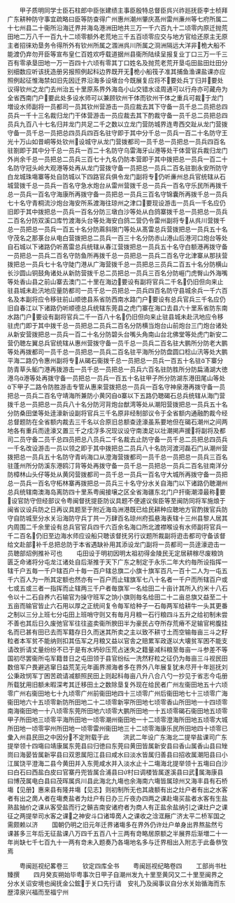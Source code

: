 <!-- { "loadSidebar": true } -->
　　甲子质明同学士臣石柱郎中臣张建绩主事臣殷特总督臣呉兴祚廵抚臣李士桢拜广东耕种防守事宜疏略曰臣等防查得广州惠州潮州肇庆髙州雷州亷州等七府所属二十七州县二十衞所沿海迁界并海岛港洲田地共三万一千六百九十二顷零内原迁抛荒田地二万八千一百九十二顷零额外老荒地三千五百顷零应交与地方官给还原主无原主者招徕劝垦务令得所外有钦州所属之涠洲呉川所属之浻洲隔远大洋非桅大船不能渡仍弃勿开臣等宣布皇仁百姓欢呼载道据州县衞所陆续呈报复业丁口三万一千三百有零承垦田地一万一百四十六顷有零其丁口姓名及抛荒老荒开垦屯田盐田灶田分别细数应听该抚造册另报照例起科边界既开无桅小船筏子准其捕鱼渔课盐课亦应照例起征惟海禁如旧先因迁界沿海多设墩台今既展复应将不要处兵丁归并要处议得钦州之龙门去州治五十里原系界外海岛小山交错水迳周通可以行舟亦可藏舟为全省西南门户要此处多设水师可以兼顾钦州干体而钦州干体之重兵可裁于龙门増设水师副将一员都司一员其钦州营游击一员应裁去其下守备一员千总二员把总四员兵一千十三名裁归龙门干体营游击一员应裁去其下酌裁守备一员千总二员把总四员兵九百八十七名归并龙门共足二千之数以立龙门营防城界连粤西交趾从龙门营拨守备一员千总一员把总四员兵四百名驻守即于其中分千总一员兵一百二十名防守王光十万山如昔峒等处钦州设城守从龙门营拨都司一员千总一员把总一员兵四百名驻劄即于其中分千总一员兵一百二十名防守乌雷海牙山港等处干体营官兵裁归龙门外尚余千总一员把总二员兵三百七十九名仍防本营即于其中拨把总一员兵一百二十名防守冠头岭大观港等处再从龙门营拨守备一员把总一员兵二百名驻劄永安所防守白龙城珠塲寨等处自防城以下四路官兵俱令龙门副将专仍听亷州总兵官统辖从石城营拨千总一员兵一百名守急水炮台从雷州营拨千总一员兵一百名守乐民所再拨千总一员兵一百名守海康所再拨守备一员把总一员兵三百名守锦囊所再拨千总一员兵七十名守青桐流沙炮台海安所系渡海往琼州之津口要现设游击一员兵一千名应仍旧即于其中拨把总一员兵一百名分防三墩白沙等处从白鸽寨拨千总一员把总一员兵二百名分防双溪口库竹渡海头台等处海安白鸽二营仍令雷州副将专从呉川营拨千总一员把总一员兵一百五十名分防蔴斜限门等处从髙雷总兵营拨把总一员兵五十名守茂名之那菉台从电白营拨把总二员兵一百三十名分防赤山港山后港河口炮台等处自石城以下诸路仍听髙雷总兵统辖从春江营拨把总一员兵五十名守白额港再拨守备一员把总一员兵二百名守防鱼所再拨千总一员把总一员兵二百名守北津寨从那扶营拨把总一员兵七十名守陡门港从广海营拨千总一员把总三员兵二百五十名分防横山长沙圆山铜鼓角诸处从新防营拨千总二员把总一员兵三百名分防崕门虎臀山外海嘴等处香山县之前山寨去澳门二十里在海边要设有副将官兵二千名仍旧但向来止驻县城未赴汛地应量防都司一员千总一员把总一员兵四百名防守县城余兵一千六百名及本副将应令移驻前山顺徳县系省防西南水路门户要设有总兵官兵三千名应仍旧自春江以下诸路仍听顺德总兵统辖东莞县之虎门寨在海口去县六十里系省防东南水路门户要设有副将官兵二千一百八十名仍旧但向来止驻县城未赴汛地应令移驻虎门即于其中拨千总一员把总二员兵二百名分防横当炮台山前炮台三门炮台诸处从新安营拨把总一员兵一百二十名分防碧头台嘴头角南山台北佛堂等处虎门新安二营仍聴左翼总兵官统辖从惠州营拨守备一员千总一员兵二百名驻大鹏所分防老大鹏等处再拨都司一员千总一员把总一员兵二百名驻平海所分防盘圆口稔山汛等处大鹏平海二路仍令惠州副将专从碣石衞拨千总一员把总一员兵一百五十名驻下寨分防青草头鲘门港再拨游击一员千总一员把总一员兵六百名驻防胜所分防扁涌湖大徳港乌港等处再拨守备一员把总一员兵一百五十名驻甲子所分防湖东港田尾山等处下甲子二路令防胜游击专管从惠来营拨把总一员兵一百名守神泉港再拨守备一员把总一员兵二百名守靖海所兼防小黄冈自寨以下五路仍聴碣石总兵统辖从海门营拨千总一员把总一员兵八十名分防河背炮台猷湾等处从潮阳营拨把总一员兵五十名分防桑田堡等处逹濠新设副将官兵三千名原非经制部议令于全省额内通融酌裁今经总督题防在全省额内裁去三千名以合原旧总额查逹濠虽系要地但在碣石潮州之间两地各有重兵而逹濠又置三千之戍浮多况现议设守南澳足以壮潮掲声援将副将及都司二员守备二员千总四员把总八员兵二千名裁去止防守备一员千总二员把总四员兵一千名改设游击一员以领之即于其中拨把总二员兵八十名防河渡河磊石门从潮州营拨把总一员兵五十名防守青屿海口从澄海营拨都司一员千总一员把总一员兵三百名驻蓬州所分防溪东港鸥汀背等处再拨守备一员千总一员把总一员兵二百名驻南洋分防樟林山头仔等处从黄冈营拨都司一员千总一员兵一百名守大城所再拨守备一员把总一员兵一百名守柘林寨再拨把总一员兵三十名守分水关自海门以下诸路仍聴潮州总兵统辖南澳海岛离防四十里系粤闽接壌之区全省海疆东北门户扞衞潮漳最称要设官防守但经部议令粤闽督抚提臣防议具题不便遽议俟臣等至闽防同将军施烺于闽省议设兵防之日再议具题至于附近海岛洲港既已给民耕种应聴地方官酌拨官兵防守自防城至分水关沿海防守兵丁共一万肆百名琼州府孤悬海表辖十三州县黎人居其内周围二千余里设有总兵官官兵四千六百余名海口所北渡襟喉设有水师副将官兵一千二百名仍旧至边海水师应设船只聴该督抚另行议题所裁副将逰击都司守备该督给文赴部补千总把总防于本省遇缺补用其添设龙门副将一员都司一员逹濠逰击一员聴部炤例推补可也
　　屯田设于明初因明太祖初得金陵民无定居耕稼尽废粮饷匮乏命诸将分屯龙江诸处自后渐推于天下广东之制定于永乐二年大约毎所设指挥一辖千户五毎一千户辖百户十毎一百户辖总旗二小旗十旗军百凡一百十二人为一屯五千六百人为一所其定额也然亦有一百户而止辖旗军七八十名者一千户而所辖百户或七或五或三者一指挥而止辖两三千户者毎旗军一名给田二十亩计其所入约米十八石令以十二石自养六石输官为操守班军之饷小旗则毎名给田二十二亩总旗又益至二十五亩而输官皆止六石用以厚之正统间复令毎军给种子一石毎两军给耕牛一头其更番之制以三分上班七分屯田上班哨守则又有毎月月粮一石行粮四斗五升之给初制未尝不善也其后日久废弛官军往往盗卖衞所腴田半为豪民占夺所存荒瘠不足输官枵腹挂名而已甚有田已去而军籍存日久而迷其所卖之主以致不耕寸土而空输毎亩三斗之籽粒者本军贫不能纳则扣其伍军之月粮又益以官舎之赔累军政遂以大壊贫军困不能支请改折请丈量纷纷不已于是有水坍砂压荒占迷失之籍量减科粮至毎亩一斗参差不等国初尽罢衞所屯军籍昔日之屯田领于县官纷纭一洗然籽粒之征仍为毎亩三斗视民田数倍军户畏避逃窜日益荒芜元年画界濒海者多在界外八年展复犹未尽开十年廵抚刘公秉政悯军丁困苦疏请减额照民田上则起科毎亩八升八合八勺一抄见于省志今屯册所载犹用旧额未暇深考其迁移田土之数除垦复外现在给民者广州左衞田地五十六顷零广州右衞田地七十九顷零广州前衞田地四十三顷零广州后衞田地七十三顷零广海衞田地六十五顷零新防所田地二十二顷零新寜所田地七顷零香山所田地一十四顷零南海衞田地一十八顷零东莞所田地六顷零大鹏所田地一十五顷零碣石衞田地五顷零甲子所田地三顷零平海所田地一顷零潮州衞田地一十二顷零澄海所田地五顷零大城所田地一顷零寜州所田地一顷零雷州衞田地三十二顷零海康乐民所田地四十顷零已彚入州县民田之中因分不定附载于此
　　洪武二年设广东海北二提举盐课司广东提举领十四塲曰靖康属东莞县曰归徳曰东莞曰黄田皆属新安县曰香山属香山县曰矬峝曰海晏皆属新寜县曰双恩属阳江县曰咸水曰淡水皆属归善县曰招收属潮阳县曰小江属饶平澄海二县今黄田并入东莞咸水并入淡水止十二塲海北提举领十五塲曰白沙曰白石曰西盐白皮曰官寨丹兜皆属合浦县曰村曰调楼皆属遂溪县曰武属海康县曰博茂属电白县曰茂晖属呉川县此海北九塲也余海南六塲皆属琼州又海丰县有石桥塲【见册】惠来县有隆井塲【见志】则初制所无也其歳额有出之灶户者有出之水客者有出之啇人者在塲煑盐者为灶户有日办三斤夜办四两之课赴塲买盐者水客有生盐熟盐抽价之课从客受盐而行之贑吉南安诸府者为商人有正盐余盐纳引之课灶户之课征之两提举司水客之课之神安斗口诸埠啇人之课收之浛洭厰广济太平二桥军国之需颇赖以济
　　国朝仍明之旧元年迁界诸塲多在界外仍许灶户单身出界熬盐然亏课甚多三年后无征盐课八万四千五百八十三两有竒略居原额之半展界后渐増二十一年尚缺七千七百九十一两有竒未入题奏乃各塲地名多与迁界相出入附志于此备叅攷焉



　　粤闽廵视纪畧卷三
　　钦定四库全书
　　粤闽廵视纪略卷四
　　工部尚书杜臻撰
　　四月癸亥朔始毕粤事次日甲子自潮州发九十里至黄冈又二十里至闽界之分水关诏安境也闽抚金公鋐于关口先行请　安礼乃及闽事议自分水关始循海而东歴漳泉兴福而至福宁州
